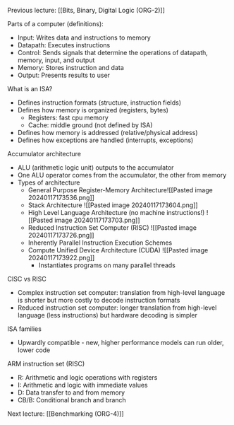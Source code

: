 Previous lecture: [[Bits, Binary, Digital Logic (ORG-2)]]

Parts of a computer (definitions):
- Input: Writes data and instructions to memory
- Datapath: Executes instructions
- Control: Sends signals that determine the operations of datapath, memory, input, and output
- Memory: Stores instruction and data
- Output: Presents results to user

What is an ISA?
- Defines instruction formats (structure, instruction fields)
- Defines how memory is organized (registers, bytes)
	- Registers: fast cpu memory
	- Cache: middle ground (not defined by ISA)
- Defines how memory is addressed (relative/physical address)
- Defines how exceptions are handled (interrupts, exceptions)

Accumulator architecture
- ALU (arithmetic logic unit) outputs to the accumulator
- One ALU operator comes from the accumulator, the other from memory
- Types of architecture
	- General Purpose Register-Memory Architecture![[Pasted image 20240117173536.png]]
	- Stack Architecture ![[Pasted image 20240117173604.png]]
	- High Level Language Architecture (no machine instructions!) ![[Pasted image 20240117173703.png]]
	- Reduced Instruction Set Computer (RISC) ![[Pasted image 20240117173726.png]]
	- Inherently Parallel Instruction Execution Schemes
	- Compute Unified Device Architecture (CUDA) ![[Pasted image 20240117173922.png]]
		- Instantiates programs on many parallel threads

CISC vs RISC
- Complex instruction set computer: translation from high-level language is shorter but more costly to decode instruction formats
- Reduced instruction set computer: longer translation from high-level language (less instructions) but hardware decoding is simpler

ISA families
- Upwardly compatible - new, higher performance models can run older, lower code

ARM instruction set (RISC)
- R: Arithmetic and logic operations with registers
- I: Arithmetic and logic with immediate values
- D: Data transfer to and from memory
- CB/B: Conditional branch and branch


Next lecture: [[Benchmarking (ORG-4)]]